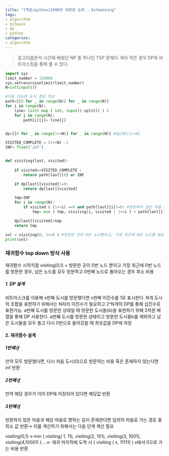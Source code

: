 ```yaml
---
title: "[백준/python]2098번 외판원 순회 - bitmasking"
tags:
- algorithm
- bitmask
- dp
- python
categories:
- algorithm
---
```


> 알고리즘분석 시간에 배웠던 NP 중 하나인 TSP 문제다.  N이 작은 경우 DP와 비트마스킹을 통해 풀 수 있다.

```python
import sys
limit_number = 150000
sys.setrecursionlimit(limit_number)
N=int(input())

#이동 가능한 도시 경로 작성
path=[[0 for _ in range(N)] for _ in range(N)]
for i in range(N):
    line= list( map ( int, input().split() ) )
    for j in range(N):
        path[i][j]= line[j]


dp=[[0 for _ in range(1<<N)] for _ in range(N)] #dp[N][1<<N]

VISITED_COMPLETE = (1<<N) -1 
INF= float('inf')


def visiting(last, visited):
    
    if visited==VISITED_COMPLETE :
        return path[last][0] or INF

    if dp[last][visited]!=0:
        return dp[last][visited]

    tmp=INF
    for i in range(N):
        if visited & (1<<i) ==0 and path[last][i]!=0: #방문하지 않은 마을 & path 가 존재
            tmp= min ( tmp, visiting(i, visited | 1<<i ) + path[last][i] )

    dp[last][visited]=tmp
    return tmp

sol = visiting(0, 1<<0 ) #방문한 곳이 0번 노드뿐이고, 가장 최근에 0번 노드를 방문한 경우에서 재귀함수 시작
print(sol)
```

### 재귀함수 top down 방식 사용
재귀함수 시작지점
visiting(0,1) = 방문한 곳이 0번 노드 뿐이고 가장 최근에 0번 노드를 방문한 경우, 남은 노드를 모두 방문하고 0번째 노드로 돌아오는 경우 최소 비용 

##### 1. DP 설계

비트마스크를 이용해 x번째 도시를 방문했다면 x번째 이진수를 1로 표시한다.
N개 도시의 조합을 표현하기 위해서는 N자리 이진수가 필요하고 2^N개의 DP를 통해 십진수로 표현가능.
a번째 도시를 방문한 상태일 때 방문한 도시들(b)을 표현하기 위해 2차원 배열을 통해 DP 사용한다.
a번쨰 도시를 방문한 상태이고 방문한 도시들b를 제외하고 남은 도시들을 모두 돌고 다시 0번으로 돌아갔을 때 최솟값을 DP에 저장
#### 2. 재귀함수 설계
##### 1번째 if
만약 모두 방문했다면, 다시 처음 도시(0)으로 방문하는 비용 혹은 존재하지 않는다면 inf 반환
##### 2번째 if
만약 해당 경우가 이미 DP에 저장되어 있다면 해당값 반환
##### 3번째 if
방문하지 않은 마을과 해당 마을로 향하는 길이 존재한다면  임의의 마을로 가는 경로 중 최소 값 반환→ 이를 계산하기 위해서는 다음 단계 계산 필요 


visiting(0,1) ←min ( visiting( 1, 11), visiting(2, 101), visiting(3, 1001), visiting(4,10001) )
...← 재귀 마지막에 도착 시 ( visiting ( x, 11111) ) x에서 0으로 가는 비용 반환
